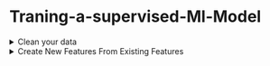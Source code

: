 # Traning-a-supervised-Ml-Model

<details><summary> Clean your data</summary>

  - Check for any Fromating Errors (ex:- date in one row can be 5/7/2001 and in the next can be 10st may 2010)

  - Strings in numeric Field  
  
  - Outliers The following row has an extreme (and unbelievable) value for number_of_bedrooms:
   
  - Missing Values The following row has a missing price:
  
  - Misspellings The following row has a misspelling in the type column:
  
  - Duplicates
  
  - Nulls and Nan
  </details>
  
  
  <details><summary> Create New Features From Existing Features</summary>
  
  - Binning
    - Numeric Binning
    - Categorical Binning
  
  - Splitting
      - Date/Time Decomposition
      - Compound String Splitting
  - One-Hot Encoding
    - sometimes This approach introduces a problem For example if we assign some numeric values to regions like  Aisa as 1 Europe as 2 somehow machine model will understand that  europe is greater than asia This will be a problem
  </details>


